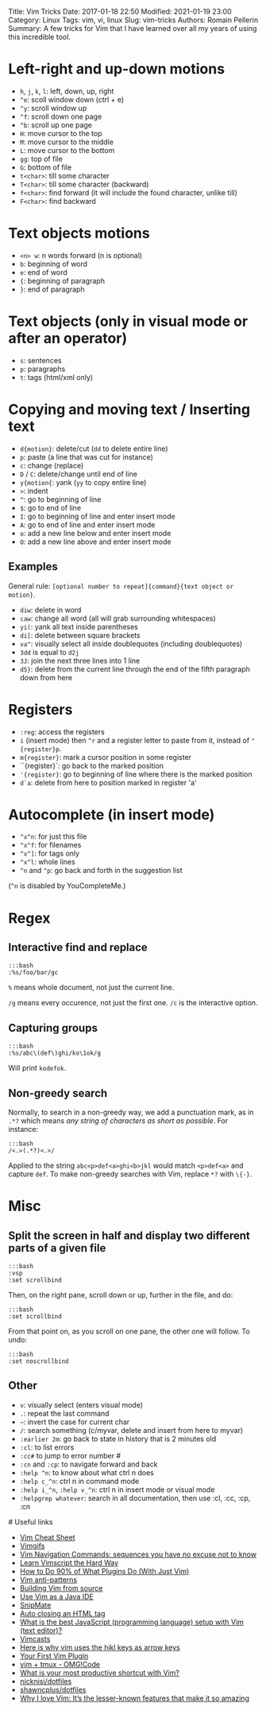 Title: Vim Tricks
Date: 2017-01-18 22:50
Modified: 2021-01-19 23:00
Category: Linux
Tags: vim, vi, linux
Slug: vim-tricks
Authors: Romain Pellerin
Summary: A few tricks for Vim that I have learned over all my years of using this incredible tool.

# Left-right and up-down motions

- `h`, `j`, `k`, `l`: left, down, up, right
- `^e`: scoll window down (ctrl + e)
- `^y`: scroll window up
- `^f`: scroll down one page
- `^b`: scroll up one page
- `H`: move cursor to the top
- `M`: move cursor to the middle
- `L`: move cursor to the bottom
- `gg`: top of file
- `G`: bottom of file
- `t<char>`: till some character
- `T<char>`: till some character (backward)
- `f<char>`: find forward (it will include the found character, unlike till)
- `F<char>`: find backward

# Text objects motions

- `<n> w`: n words forward (n is optional)
- `b`: beginning of word
- `e`: end of word
- `{`: beginning of paragraph
- `}`: end of paragraph

# Text objects (only in visual mode or after an operator)

- `s`: sentences
- `p`: paragraphs
- `t`: tags (html/xml only)

# Copying and moving text / Inserting text

- `d{motion}`: delete/cut (`dd` to delete entire line)
- `p`: paste (a line that was cut for instance)
- `c`: change (replace)
- `D` / `C`: delete/change until end of line
- `y{motion{`: yank (`yy` to copy entire line)
- `>`: indent
- `^`: go to beginning of line
- `$`: go to end of line
- `I`: go to beginning of line and enter insert mode
- `A`: go to end of line and enter insert mode
- `o`: add a new line below and enter insert mode
- `O`: add a new line above and enter insert mode

## Examples

General rule: `[optional number to repeat]{command}{text object or motion}`.

- `diw`: delete in word
- `caw`: change all word (all will grab surrounding whitespaces)
- `yi(`: yank all text inside parentheses
- `di[`: delete between square brackets
- `va"`: visually select all inside doublequotes (including doublequotes)
- `3dd` is equal to `d2j`
- `3J`: join the next three lines into 1 line
- `d5}`: delete from the current line through the end of the fifth paragraph down from here

# Registers

- `:reg`: access the registers
- `i` (insert mode) then `^r` and a register letter to paste from it, instead of `"{register}p`.
- `m{register}`: mark a cursor position in some register
- ``{register}`: go back to the marked position
- `'{register}`: go to beginning of line where there is the marked position
- `` d`a ``: delete from here to position marked in register 'a'

# Autocomplete (in insert mode)

- `^x^n`: for just this file
- `^x^f`: for filenames
- `^x^]`: for tags only
- `^x^l`: whole lines
- `^n` and `^p`: go back and forth in the suggestion list

(`^n` is disabled by YouCompleteMe.)

# Regex

## Interactive find and replace

    :::bash
    :%s/foo/bar/gc

`%` means whole document, not just the current line.

`/g` means every occurence, not just the first one. `/c` is the interactive option.

## Capturing groups

    :::bash
    :%s/abc\(def\)ghi/ko\1ok/g

Will print `kodefok`.

## Non-greedy search

Normally, to search in a non-greedy way, we add a punctuation mark, as in `.*?` which means _any string of characters as short as possible_. For instance:

    :::bash
    /<.>(.*?)<.>/

Applied to the string `abc<p>def<a>ghi<b>jkl` would match `<p>def<a>` and capture `def`. To make non-greedy searches with Vim, replace `*?` with `\{-}`.

# Misc

## Split the screen in half and display two different parts of a given file

    :::bash
    :vsp
    :set scrollbind

Then, on the right pane, scroll down or up, further in the file, and do:

    :::bash
    :set scrollbind

From that point on, as you scroll on one pane, the other one will follow. To undo:

    :::bash
    :set noscrollbind

## Other

- `v`: visually select (enters visual mode)
- `.`: repeat the last command
- `~`: invert the case for current char
- `/`: search something (c/myvar, delete and insert from here to myvar)
- `:earlier 2m`: go back to state in history that is 2 minutes old
- `:cl`: to list errors
- `:cc#` to jump to error number #
- `:cn` and `:cp`: to navigate forward and back
- `:help ^n`: to know about what ctrl n does
- `:help c_^n`: ctrl n in command mode
- `:help i_^n`, `:help v_^n`: ctrl n in insert mode or visual mode
- `:helpgrep whatever`: search in all documentation, then use :cl, :cc, :cp, :cn

# Useful links

- [Vim Cheat Sheet](https://vim.rtorr.com/)
- [Vimgifs](https://vimgifs.com/)
- [Vim Navigation Commands: sequences you have no excuse not to know](http://danielallendeutsch.com/blog/2-vim-navigation-commands.html)
- [Learn Vimscript the Hard Way](http://learnvimscriptthehardway.stevelosh.com/)
- [How to Do 90% of What Plugins Do (With Just Vim)](https://www.youtube.com/watch?v=XA2WjJbmmoM)
- [Vim anti-patterns](https://sanctum.geek.nz/arabesque/vim-anti-patterns/)
- [Building Vim from source](https://github.com/Valloric/YouCompleteMe/wiki/Building-Vim-from-source)
- [Use Vim as a Java IDE](https://spacevim.org/2017/02/11/use-vim-as-a-java-ide)
- [SnipMate](https://github.com/garbas/vim-snipmate)
- [Auto closing an HTML tag](http://vim.wikia.com/wiki/Auto_closing_an_HTML_tag)
- [What is the best JavaScript (programming language) setup with Vim (text editor)?](https://www.quora.com/What-is-the-best-JavaScript-programming-language-setup-with-Vim-text-editor)
- [Vimcasts](http://vimcasts.org/)
- [Here is why vim uses the hjkl keys as arrow keys](http://www.catonmat.net/blog/why-vim-uses-hjkl-as-arrow-keys/)
- [Your First Vim Plugin](https://www.youtube.com/watch?v=lwD8G1P52Sk)
- [vim + tmux - OMG!Code](https://www.youtube.com/watch?v=5r6yzFEXajQ)
- [What is your most productive shortcut with Vim?](http://stackoverflow.com/questions/1218390/what-is-your-most-productive-shortcut-with-vim)
- [nicknisi/dotfiles](https://github.com/nicknisi/dotfiles)
- [shawncplus/dotfiles](https://github.com/shawncplus/dotfiles)
- [Why I love Vim: It’s the lesser-known features that make it so amazing](https://medium.freecodecamp.org/learn-linux-vim-basic-features-19134461ab85)
